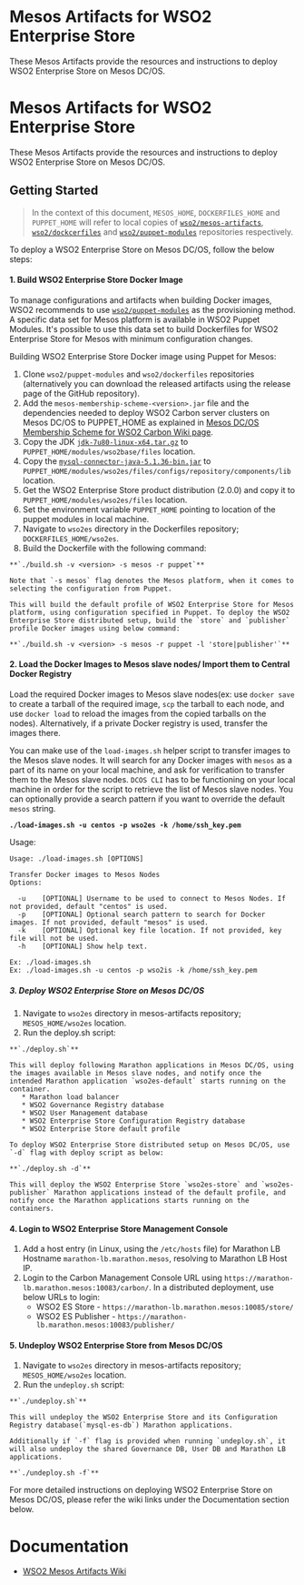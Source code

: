 # Mesos Artifacts for WSO2 Enterprise Store

These Mesos Artifacts provide the resources and instructions to deploy WSO2 Enterprise Store on Mesos DC/OS.

# Mesos Artifacts for WSO2 Enterprise Store

These Mesos Artifacts provide the resources and instructions to deploy WSO2 Enterprise Store on Mesos DC/OS.

## Getting Started

>In the context of this document, `MESOS_HOME`, `DOCKERFILES_HOME` and `PUPPET_HOME` will refer to local copies of [`wso2/mesos-artifacts`](https://github.com/wso2/mesos-artifacts/), [`wso2/dockcerfiles`](https://github.com/wso2/dockerfiles/) and [`wso2/puppet-modules`](https://github.com/wso2/puppet-modules) repositories respectively.

To deploy a WSO2 Enterprise Store on Mesos DC/OS, follow the below steps:

#### 1. Build WSO2 Enterprise Store Docker Image

To manage configurations and artifacts when building Docker images, WSO2 recommends to use [`wso2/puppet-modules`](https://github.com/wso2/puppet-modules) as the provisioning method. A specific data set for Mesos platform is available in WSO2 Puppet Modules. It's possible to use this data set to build Dockerfiles for WSO2 Enterprise Store for Mesos with minimum configuration changes.

Building WSO2 Enterprise Store Docker image using Puppet for Mesos:

  1. Clone `wso2/puppet-modules` and `wso2/dockerfiles` repositories (alternatively you can download the released artifacts using the release page of the GitHub repository).
  2. Add the `mesos-membership-scheme-<version>.jar` file and the dependencies needed to deploy WSO2 Carbon server clusters on Mesos DC/OS to PUPPET_HOME as explained in [Mesos DC/OS Membership Scheme for WSO2 Carbon Wiki page](https://docs.wso2.com/display/MA100/Mesos+DC-OS+Membership+Scheme+for+WSO2+Carbon).
  3. Copy the JDK [`jdk-7u80-linux-x64.tar.gz`](http://www.oracle.com/technetwork/java/javase/downloads/jdk7-downloads-1880260.html) to `PUPPET_HOME/modules/wso2base/files` location.
  4. Copy the [`mysql-connector-java-5.1.36-bin.jar`](https://downloads.mysql.com/archives/get/file/mysql-connector-java-5.1.36.zip) to `PUPPET_HOME/modules/wso2es/files/configs/repository/components/lib` location.
  5. Get the WSO2 Enterprise Store product distribution (2.0.0) and copy it to `PUPPET_HOME/modules/wso2es/files` location.
  6. Set the environment variable `PUPPET_HOME` pointing to location of the puppet modules in local machine.
  7. Navigate to `wso2es` directory in the Dockerfiles repository; `DOCKERFILES_HOME/wso2es`.
  8. Build the Dockerfile with the following command:

    **`./build.sh -v <version> -s mesos -r puppet`**

    Note that `-s mesos` flag denotes the Mesos platform, when it comes to selecting the configuration from Puppet.

    This will build the default profile of WSO2 Enterprise Store for Mesos platform, using configuration specified in Puppet. To deploy the WSO2 Enterprise Store distributed setup, build the `store` and `publisher` profile Docker images using below command:
  
    **`./build.sh -v <version> -s mesos -r puppet -l 'store|publisher'`**
  

#### 2. Load the Docker Images to Mesos slave nodes/ Import them to Central Docker Registry

Load the required Docker images to Mesos slave nodes(ex: use `docker save` to create a tarball of the required image, `scp` the tarball to each node, and use `docker load` to reload the images from the copied tarballs on the nodes). Alternatively, if a private Docker registry is used, transfer the images there.

You can make use of the `load-images.sh` helper script to transfer images to the Mesos slave nodes. It will search for any Docker images with `mesos` as a part of its name on your local machine, and ask for verification to transfer them to the Mesos slave nodes. `DCOS CLI` has to be functioning on your local machine in order for the script to retrieve the list of Mesos slave nodes. You can optionally provide a search pattern if you want to override the default `mesos` string.

**`./load-images.sh -u centos -p wso2es -k /home/ssh_key.pem`**

Usage:
```
Usage: ./load-images.sh [OPTIONS]

Transfer Docker images to Mesos Nodes
Options:

  -u	[OPTIONAL] Username to be used to connect to Mesos Nodes. If not provided, default "centos" is used.
  -p	[OPTIONAL] Optional search pattern to search for Docker images. If not provided, default "mesos" is used.
  -k	[OPTIONAL] Optional key file location. If not provided, key file will not be used.
  -h	[OPTIONAL] Show help text.

Ex: ./load-images.sh
Ex: ./load-images.sh -u centos -p wso2is -k /home/ssh_key.pem
```
    
##### 3. Deploy WSO2 Enterprise Store on Mesos DC/OS
  1. Navigate to `wso2es` directory in mesos-artifacts repository; `MESOS_HOME/wso2es` location.
  2. Run the deploy.sh script:

    **`./deploy.sh`**
    
    This will deploy following Marathon applications in Mesos DC/OS, using the images available in Mesos slave nodes, and notify once the intended Marathon application `wso2es-default` starts running on the container.
       * Marathon load balancer
       * WSO2 Governance Registry database
       * WSO2 User Management database
       * WSO2 Enterprise Store Configuration Registry database
       * WSO2 Enterprise Store default profile
       
    To deploy WSO2 Enterprise Store distributed setup on Mesos DC/OS, use `-d` flag with deploy script as below:
     
    **`./deploy.sh -d`**
    
    This will deploy the WSO2 Enterprise Store `wso2es-store` and `wso2es-publisher` Marathon applications instead of the default profile, and notify once the Marathon applications starts running on the containers.

#### 4. Login to WSO2 Enterprise Store Management Console
  1. Add a host entry (in Linux, using the `/etc/hosts` file) for Marathon LB Hostname `marathon-lb.marathon.mesos`, resolving to Marathon LB Host IP.
  2. Login to the Carbon Management Console URL using `https://marathon-lb.marathon.mesos:10083/carbon/`.
    In a distributed deployment, use below URLs to login:
       * WSO2 ES Store             - `https://marathon-lb.marathon.mesos:10085/store/`
       * WSO2 ES Publisher         - `https://marathon-lb.marathon.mesos:10083/publisher/`
 
#### 5. Undeploy WSO2 Enterprise Store from Mesos DC/OS
  1. Navigate to `wso2es` directory in mesos-artifacts repository; `MESOS_HOME/wso2es` location.
  2. Run the `undeploy.sh` script:

    **`./undeploy.sh`**

    This will undeploy the WSO2 Enterprise Store and its Configuration Registry database(`mysql-es-db`) Marathon applications.
   
    Additionally if `-f` flag is provided when running `undeploy.sh`, it will also undeploy the shared Governance DB, User DB and Marathon LB applications.
    
    **`./undeploy.sh -f`**

For more detailed instructions on deploying WSO2 Enterprise Store on Mesos DC/OS, please refer the wiki links under the Documentation section below.

# Documentation
* [WSO2 Mesos Artifacts Wiki](https://docs.wso2.com/display/MA100/Home)
